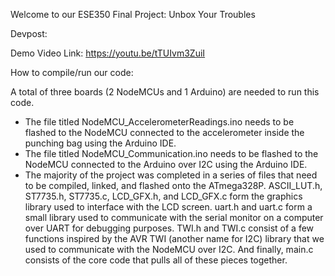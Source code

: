 Welcome to our ESE350 Final Project: Unbox Your Troubles

Devpost: 

Demo Video Link: https://youtu.be/tTUIvm3ZuiI

How to compile/run our code:

A total of three boards (2 NodeMCUs and 1 Arduino) are needed to run this code.
- The file titled NodeMCU_AccelerometerReadings.ino needs to be flashed to the NodeMCU connected to the accelerometer inside the punching bag using the Arduino IDE.
- The file titled NodeMCU_Communication.ino needs to be flashed to the NodeMCU connected to the Arduino over I2C using the Arduino IDE.
- The majority of the project was completed in a series of files that need to be compiled, linked, and flashed onto the ATmega328P. ASCII_LUT.h, ST7735.h, ST7735.c, LCD_GFX.h, and LCD_GFX.c form the graphics library used to interface with the LCD screen. uart.h and uart.c form a small library used to communicate with the serial monitor on a computer over UART for debugging purposes. TWI.h and TWI.c consist of a few functions inspired by the AVR TWI (another name for I2C) library that we used to communicate with the NodeMCU over I2C. And finally, main.c consists of the core code that pulls all of these pieces together.
